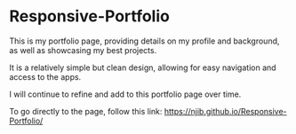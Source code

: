 # Responsive-Portfolio

This is my portfolio page, providing details on my profile and background, as well as showcasing my best projects.

It is a relatively simple but clean design, allowing for easy navigation and access to the apps.

I will continue to refine and add to this portfolio page over time.

To go directly to the page, follow this link:  https://njib.github.io/Responsive-Portfolio/
